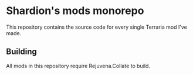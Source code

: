 # Shardion's mods monorepo

This repository contains the source code for every single Terraria mod I've made.

## Building

All mods in this repository require Rejuvena.Collate to build.


